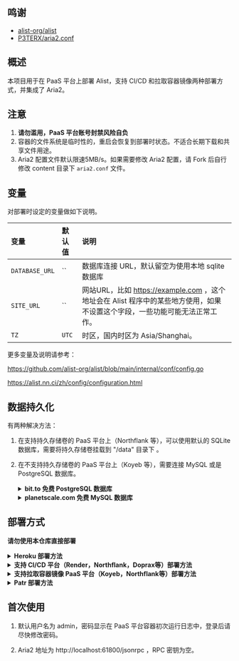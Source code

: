 ## 鸣谢

- [alist-org/alist](https://github.com/alist-org/alist)
- [P3TERX/aria2.conf](https://github.com/P3TERX/aria2.conf)

## 概述

本项目用于在 PaaS 平台上部署 Alist，支持 CI/CD 和拉取容器镜像两种部署方式，并集成了 Aria2。

## 注意

 1. **请勿滥用，PaaS 平台账号封禁风险自负**
 2. 容器的文件系统是临时性的，重启会恢复到部署时状态。不适合长期下载和共享文件用途。
 3. Aria2 配置文件默认限速5MB/s。如果需要修改 Aria2 配置，请 Fork 后自行修改 content 目录下 `aria2.conf` 文件。

## 变量

对部署时设定的变量做如下说明。

| 变量 | 默认值 | 说明 |
| :--- | :--- | :--- |
| `DATABASE_URL` | `` | 数据库连接 URL，默认留空为使用本地 sqlite 数据库 |
| `SITE_URL` | `` | 网站URL，比如 https://example.com ，这个地址会在 Alist 程序中的某些地方使用，如果不设置这个字段，一些功能可能无法正常工作。 |
| `TZ` | `UTC` | 时区，国内时区为 Asia/Shanghai。 |

更多变量及说明请参考：

https://github.com/alist-org/alist/blob/main/internal/conf/config.go

https://alist.nn.ci/zh/config/configuration.html

## 数据持久化

有两种解决方法：

1. 在支持持久存储卷的 PaaS 平台上（Northflank 等），可以使用默认的 SQLite 数据库，需要将持久存储卷挂载到 "/data" 目录下 。

2. 在不支持持久存储卷的 PaaS 平台上（Koyeb 等），需要连接 MySQL 或是 PostgreSQL 数据库。

    <details>
    <summary><b> bit.to 免费 PostgreSQL 数据库</b></summary>
    
    1. 前往 https://bit.io/ 注册账号，并新建一个数据库。
    2. 点击数据库名称，进入数据库管理页面，点击左侧的 Connection，复制 "Postgres Connection" 下方字符串即为数据库连接 URL。
    </details>

    <details>
    <summary><b>  planetscale.com 免费 MySQL 数据库</b></summary>
    
    1. 前往 https://planetscale.com 注册账号，并新建一个数据库。
    2. 点击数据库名称，进入数据库管理页面，点击左侧的 Connect，在 "connect with" 下拉菜单中选择 Symfony。
    3. 下方 "mysql://" 开头字符串即为数据库连接 URL。密码只会显示一次，如果忘记保存了可以点击 "New password" 重新生成。
    </details>

## 部署方式

**请勿使用本仓库直接部署**

 <details>
<summary><b>Heroku 部署方法</b></summary>

**Heroku 已于2022年11月末关闭免费服务**

 1. 点击本仓库右上角Fork，再点击Create Fork。   
 2. 在Fork出来的仓库页面上点击Setting，勾选Template repository。   
 3. 然后点击Code返回之前的页面，点Setting下面新出现的按钮Use this template，起个随机名字创建新库。  
 4. 用户名以 `example` 为例，项目名以 `demo` 为例
 5. 登陆heroku后，浏览器访问 dashboard.heroku.com/new?template=<https://github.com/example/demo>   
 
 </details> 
 
  <details>
<summary><b>支持 CI/CD 平台（Render，Northflank，Doprax等）部署方法</b></summary>
 
 1. 点击本仓库右上角Fork，再点击Create Fork。
 2. 在Fork出来的仓库页面上点击Setting，勾选Template repository。
 3. 然后点击Code返回之前的页面，点Setting下面新出现的按钮Use this template，起个随机名字创建新库。
 4. 在 PaaS 平台管理面板中连接你新建立的 github 仓库。
 5. 按下文变量部分设置所需的变量，如果需要设置内部 HTTP 端口，默认为3000，也可以自行设置 PORT 变量修改。
 6. 然后部署即可。

</details>

 <details>
<summary><b>支持拉取容器镜像 PaaS 平台（Koyeb，Northflank等）部署方法</b></summary>
 
 1. 点击本仓库右上角Fork，再点击Create Fork。
 2. 在Fork出来的仓库页面上点击Setting，勾选Template repository。
 3. 然后点击Code返回之前的页面，点Setting下面新出现的按钮Use this template，起个随机名字创建新库。
 4. 点击仓库Settings > Actions > General，滚动到页面最下方，将Workflow permissions设置为Read and write permissions。
 5. 点击页面右侧 Create a new release，建立格式为 v0.1.0 的tag，其它内容随意，然后点击 Publish release。
 6. 大概不到一分钟后，github action 构建容器镜像完成，点击页面右侧 Packages, 再点击进入刚生成的 Package。
 7. 点击页面右侧 Package settings，在页面最下方点击 Change visibility，选择 public 并输入 package 名称以确认。
 8. 容器镜像拉取地址在 package 页面 docker pull 命令示例中，其它部署步骤请参阅具体平台文档。需要设置的环境变量见下文，内部监听端口默认为3000，也可自行设置 PORT 环境变量更改。

</details>

 <details>
<summary><b>Patr 部署方法</b></summary>
 
 1. 点击本项目网页上部 Code 按钮，再点击 Create codespace on main。
 
 ![image](https://user-images.githubusercontent.com/98247050/212817236-c5a882b1-6b5b-4a6f-b8c1-c702664a9ab1.png)

 2. 点击 Patr 管理面板左侧 Docker Repository，建立新 Repo。
 
 ![image](https://user-images.githubusercontent.com/98247050/212814426-befa43d4-2e37-4147-95d5-4104f80968b8.png) 
 
 3. 点击进入 Patr 新建立的 Repo，页面最下方有三条命令：
 
 ![image](https://user-images.githubusercontent.com/98247050/212815117-37089ede-50a7-4c36-9872-bdface591071.png)
 
 4. 在之前打开的 Codespace 网页中，点击终端，执行上图中的三条命令，中间需要输入 Patr 账户密码。
 
 ![image](https://user-images.githubusercontent.com/98247050/212815400-843f9fbf-cbac-435e-87df-01b502be3017.png)

 5. 回到 Patr 网页，点击 Infrastructure > Deployment > Create Deployment，Name 随意，Image Details 选择刚才建立的 Repo，Region 选择 Singapore。
 
 ![image](https://user-images.githubusercontent.com/98247050/212815611-c6fc58b3-9b90-40c3-8234-86e64226f821.png)

 6. 点击 NEXT STEP，Ports 设置为 3000，按下文变量部分设置好需设定的变量。
 
 ![image](https://user-images.githubusercontent.com/98247050/212816360-0df56cbf-2f05-4bf6-b677-965d699e3e0b.png)

 7. 点击 NEXT STEP，将 Horizontal Scale 拉到最左侧，直到价格显示 Free，然后点击 CREATE。 
 
 ![image](https://user-images.githubusercontent.com/98247050/212816479-3b10d285-8530-4732-945e-a25c0a52648a.png)

 8. 点击 Infrastructure > Deployment，点击 START 即启动容器，点击 PUBLIC URL 获得服务域名。
 
 ![image](https://user-images.githubusercontent.com/98247050/212816900-7a3c4614-e7c3-41c1-8028-f35539280e2a.png)

</details>

## 首次使用

1. 默认用户名为 admin，密码显示在 PaaS 平台容器初次运行日志中，登录后请尽快修改密码。

2. Aria2 地址为 http://localhost:61800/jsonrpc ，RPC 密钥为空。
